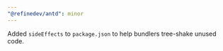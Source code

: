 ```yaml
---
"@refinedev/antd": minor
---
```


Added `sideEffects` to `package.json` to help bundlers tree-shake unused code.
